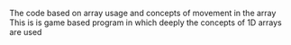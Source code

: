 The code based on array usage and concepts of movement in the array<br>This is is game based program in which deeply the concepts of 1D arrays are used 
